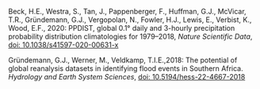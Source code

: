 ﻿Beck, H.E., Westra, S., Tan, J., Pappenberger, F., Huffman, G.J., McVicar, T.R., Gründemann, G.J., Vergopolan, N., Fowler, H.J., Lewis, E., Verbist, K., Wood, E.F., 2020: PPDIST, global 0.1° daily and 3-hourly precipitation probability distribution climatologies for 1979–2018, _Nature Scientific Data_, [doi: 10.1038/s41597-020-00631-x](https://doi.org/10.1038/s41597-020-00631-x)

Gründemann, G.J., Werner, M., Veldkamp, T.I.E.,2018: The potential of global reanalysis datasets in identifying flood events in Southern Africa. _Hydrology and Earth System Sciences_, [doi: 10.5194/hess-22-4667-2018](https://doi.org/10.5194/hess-22-4667-2018)
